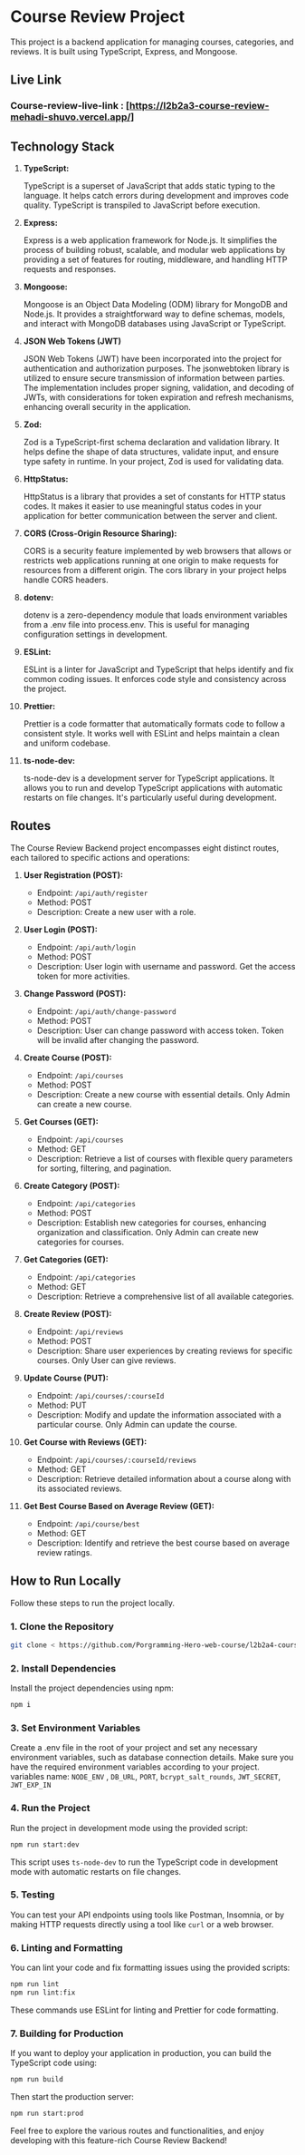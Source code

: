 # Course Review Project

This project is a backend application for managing courses, categories, and reviews. It is built using TypeScript, Express, and Mongoose.

## Live Link

### Course-review-live-link : [https://l2b2a3-course-review-mehadi-shuvo.vercel.app/]

## Technology Stack

1. **TypeScript:**

   TypeScript is a superset of JavaScript that adds static typing to the language. It helps catch errors during development and improves code quality. TypeScript is transpiled to JavaScript before execution.

2. **Express:**

   Express is a web application framework for Node.js. It simplifies the process of building robust, scalable, and modular web applications by providing a set of features for routing, middleware, and handling HTTP requests and responses.

3. **Mongoose:**

   Mongoose is an Object Data Modeling (ODM) library for MongoDB and Node.js. It provides a straightforward way to define schemas, models, and interact with MongoDB databases using JavaScript or TypeScript.

4. **JSON Web Tokens (JWT)**

   JSON Web Tokens (JWT) have been incorporated into the project for authentication and authorization purposes. The jsonwebtoken library is utilized to ensure secure transmission of information between parties. The implementation includes proper signing, validation, and decoding of JWTs, with considerations for token expiration and refresh mechanisms, enhancing overall security in the application.

5. **Zod:**

   Zod is a TypeScript-first schema declaration and validation library. It helps define the shape of data structures, validate input, and ensure type safety in runtime. In your project, Zod is used for validating data.

6. **HttpStatus:**

   HttpStatus is a library that provides a set of constants for HTTP status codes. It makes it easier to use meaningful status codes in your application for better communication between the server and client.

7. **CORS (Cross-Origin Resource Sharing):**

   CORS is a security feature implemented by web browsers that allows or restricts web applications running at one origin to make requests for resources from a different origin. The cors library in your project helps handle CORS headers.

8. **dotenv:**

   dotenv is a zero-dependency module that loads environment variables from a .env file into process.env. This is useful for managing configuration settings in development.

9. **ESLint:**

   ESLint is a linter for JavaScript and TypeScript that helps identify and fix common coding issues. It enforces code style and consistency across the project.

10. **Prettier:**

    Prettier is a code formatter that automatically formats code to follow a consistent style. It works well with ESLint and helps maintain a clean and uniform codebase.

11. **ts-node-dev:**

    ts-node-dev is a development server for TypeScript applications. It allows you to run and develop TypeScript applications with automatic restarts on file changes. It's particularly useful during development.

## Routes

The Course Review Backend project encompasses eight distinct routes, each tailored to specific actions and operations:

1. **User Registration (POST):**

   - Endpoint: `/api/auth/register`
   - Method: POST
   - Description: Create a new user with a role.

2. **User Login (POST):**

   - Endpoint: `/api/auth/login`
   - Method: POST
   - Description: User login with username and password. Get the access token for more activities.

3. **Change Password (POST):**

   - Endpoint: `/api/auth/change-password`
   - Method: POST
   - Description: User can change password with access token. Token will be invalid after changing the password.

4. **Create Course (POST):**

   - Endpoint: `/api/courses`
   - Method: POST
   - Description: Create a new course with essential details. Only Admin can create a new course.

5. **Get Courses (GET):**

   - Endpoint: `/api/courses`
   - Method: GET
   - Description: Retrieve a list of courses with flexible query parameters for sorting, filtering, and pagination.

6. **Create Category (POST):**

   - Endpoint: `/api/categories`
   - Method: POST
   - Description: Establish new categories for courses, enhancing organization and classification. Only Admin can create new categories for courses.

7. **Get Categories (GET):**

   - Endpoint: `/api/categories`
   - Method: GET
   - Description: Retrieve a comprehensive list of all available categories.

8. **Create Review (POST):**

   - Endpoint: `/api/reviews`
   - Method: POST
   - Description: Share user experiences by creating reviews for specific courses. Only User can give reviews.

9. **Update Course (PUT):**

   - Endpoint: `/api/courses/:courseId`
   - Method: PUT
   - Description: Modify and update the information associated with a particular course. Only Admin can update the course.

10. **Get Course with Reviews (GET):**

    - Endpoint: `/api/courses/:courseId/reviews`
    - Method: GET
    - Description: Retrieve detailed information about a course along with its associated reviews.

11. **Get Best Course Based on Average Review (GET):**

    - Endpoint: `/api/course/best`
    - Method: GET
    - Description: Identify and retrieve the best course based on average review ratings.

## How to Run Locally

Follow these steps to run the project locally.

### 1. Clone the Repository

```bash
git clone < https://github.com/Porgramming-Hero-web-course/l2b2a4-course-review-with-auth-mehadi-shuvo.git >
```

### 2. Install Dependencies

Install the project dependencies using npm:

```bash
npm i
```

### 3. Set Environment Variables

Create a .env file in the root of your project and set any necessary environment variables, such as database connection details. Make sure you have the required environment variables according to your project.
variables name: `NODE_ENV` , `DB_URL`, `PORT`, `bcrypt_salt_rounds`, `JWT_SECRET`, `JWT_EXP_IN`

### 4. Run the Project

Run the project in development mode using the provided script:

```bash
npm run start:dev


```

This script uses `ts-node-dev` to run the TypeScript code in development mode with automatic restarts on file changes.

### 5. Testing

You can test your API endpoints using tools like Postman, Insomnia, or by making HTTP requests directly using a tool like `curl` or a web browser.

### 6. Linting and Formatting

You can lint your code and fix formatting issues using the provided scripts:

```bash
npm run lint
npm run lint:fix


```

These commands use ESLint for linting and Prettier for code formatting.

### 7. Building for Production

If you want to deploy your application in production, you can build the TypeScript code using:

```bash
npm run build


```

Then start the production server:

```bash
npm run start:prod


```

Feel free to explore the various routes and functionalities, and enjoy developing with this feature-rich Course Review Backend!
